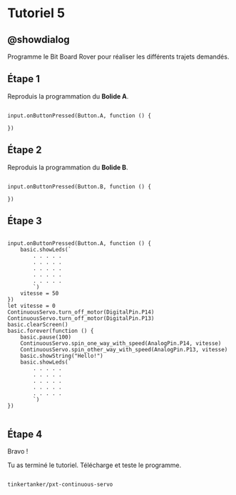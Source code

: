 # Tutoriel 5

## @showdialog

Programme le Bit Board Rover pour réaliser les différents trajets demandés.

## Étape 1

Reproduis la programmation du **Bolide A**.

```blocks

input.onButtonPressed(Button.A, function () {

})

```

## Étape 2

Reproduis la programmation du **Bolide B**.

```blocks

input.onButtonPressed(Button.B, function () {

})

```

## Étape 3

```blocks

input.onButtonPressed(Button.A, function () {
    basic.showLeds(`
        . . . . .
        . . . . .
        . . . . .
        . . . . .
        . . . . .
        `)
    vitesse = 50
})
let vitesse = 0
ContinuousServo.turn_off_motor(DigitalPin.P14)
ContinuousServo.turn_off_motor(DigitalPin.P13)
basic.clearScreen()
basic.forever(function () {
    basic.pause(100)
    ContinuousServo.spin_one_way_with_speed(AnalogPin.P14, vitesse)
    ContinuousServo.spin_other_way_with_speed(AnalogPin.P13, vitesse)
    basic.showString("Hello!")
    basic.showLeds(`
        . . . . .
        . . . . .
        . . . . .
        . . . . .
        . . . . .
        `)
})


```

## Étape 4

Bravo !

Tu as terminé le tutoriel. Télécharge et teste le programme.


```package

tinkertanker/pxt-continuous-servo

```
